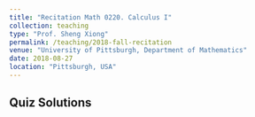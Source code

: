 ```yaml
---
title: "Recitation Math 0220. Calculus I"
collection: teaching
type: "Prof. Sheng Xiong"
permalink: /teaching/2018-fall-recitation
venue: "University of Pittsburgh, Department of Mathematics"
date: 2018-08-27
location: "Pittsburgh, USA"
---
```


## Quiz Solutions






